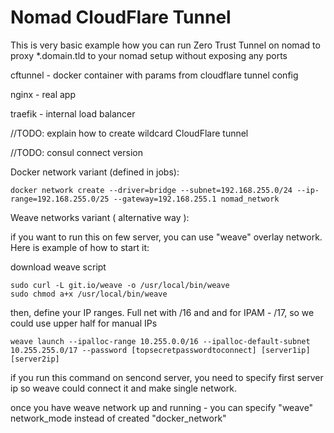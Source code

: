 # Nomad CloudFlare Tunnel

This is very basic example how you can run Zero Trust Tunnel on nomad to proxy *.domain.tld to your nomad setup without exposing any ports 


cftunnel - docker container with params from cloudflare tunnel config

nginx - real app 

traefik - internal load balancer



//TODO: explain how to create wildcard CloudFlare tunnel

//TODO: consul connect version


Docker network variant (defined in jobs): 

`
docker network create --driver=bridge --subnet=192.168.255.0/24 --ip-range=192.168.255.0/25 --gateway=192.168.255.1 nomad_network
`

Weave networks variant ( alternative way ):

if you want to run this on few server, you can use "weave" overlay network. Here is example of how to start it:

download weave script

```
sudo curl -L git.io/weave -o /usr/local/bin/weave
sudo chmod a+x /usr/local/bin/weave
```

then, define your IP ranges. Full net with /16 and and for IPAM - /17, so we could use upper half for manual IPs

`weave launch --ipalloc-range 10.255.0.0/16 --ipalloc-default-subnet 10.255.255.0/17 --password [topsecretpasswordtoconnect] [server1ip] [server2ip]`

if you run this command on sencond server, you need to specify first server ip so weave could connect it and make single network.

once you have weave network up and running - you can specify "weave" network_mode instead of created "docker_network"
